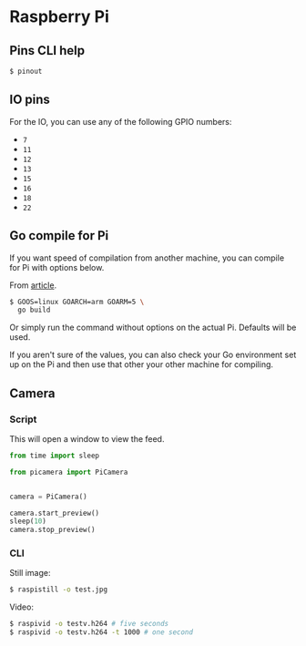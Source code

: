 # Raspberry Pi


## Pins CLI help

```sh
$ pinout
```


## IO pins

For the IO, you can use any of the following GPIO numbers:

- `7`
- `11`
- `12`
- `13`
- `15`
- `16`
- `18`
- `22`


## Go compile for Pi

If you want speed of compilation from another machine, you can compile for Pi with options below.

From [article](https://www.thepolyglotdeveloper.com/2017/04/cross-compiling-golang-applications-raspberry-pi/).

```sh
$ GOOS=linux GOARCH=arm GOARM=5 \
  go build
```

Or simply run the command without options on the actual Pi. Defaults will be used.

If you aren't sure of the values, you can also check your Go environment set up on the Pi and then use that other your other machine for compiling.


## Camera

### Script 

This will open a window to view the feed. 

```python
from time import sleep

from picamera import PiCamera


camera = PiCamera()

camera.start_preview()
sleep(10)
camera.stop_preview()
```

### CLI

Still image:

```sh
$ raspistill -o test.jpg
```

Video:

```sh
$ raspivid -o testv.h264 # five seconds
$ raspivid -o testv.h264 -t 1000 # one second
```
